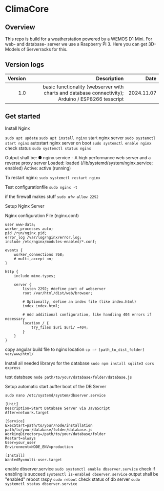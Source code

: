 # ClimaCore

## Overview
This repo is build for a weatherstation powered by a WEMOS D1 Mini. 
For web- and database- server we use a Raspberry Pi 3. Here you can get 3D-Models of Serverracks for this. 


## Version logs
| Version | Description | Date|
|--------:|------------:|----:|
|1.0| basic functionality (webserver with charts and database connectivity); Arduino / ESP8266 tesscript | 2024.11.07|

## Get started

Install Nginx 

`sudo apt update`
`sudo apt install nginx`
start nginx server
`sudo systemctl start nginx`
autostart nginx server on boot
`sudo systemctl enable nginx`
check status
`sudo systemctl status nginx`

Output shall be: 
● nginx.service - A high performance web server and a reverse proxy server
     Loaded: loaded (/lib/systemd/system/nginx.service; enabled)
     Active: active (running)

To restart nginx:
`sudo systemctl restart nginx`

Test configurationfile
`sudo nginx -t`

if the firewall makes stuff
`sudo ufw allow 2292`


Setup Nginx Server

Nginx configuration File (nginx.conf)
```
user www-data;
worker_processes auto;
pid /run/nginx.pid;
error_log /var/log/nginx/error.log;
include /etc/nginx/modules-enabled/*.conf;

events {
    worker_connections 768;
    # multi_accept on;
}

http {
    include mime.types;

    server {
        listen 2292; #define port of webserver
        root /var/html/dist/web/browser;

        # Optionally, define an index file (like index.html)
        index index.html;

        # Add additional configuration, like handling 404 errors if necessary
        location / {
            try_files $uri $uri/ =404;
        }
    }
}
```

copy angular build file to nginx location
`cp -r [path_to_dist_folder] var/www/html/`


Install all needed librarys for the database
`sudo npm install sqlite3 cors express`

test database
`node path/to/your/database/folder/database.js`


Setup automatic start aufter boot of the DB Server

`sudo nano /etc/systemd/system/dbserver.service`
```
[Unit]
Description=Start Database Server via JavaScript
After=network.target

[Service]
ExecStart=path/to/your/node/installation path/to/your/database/folder/database.js
WorkingDirectory=/path/to/your/database/folder
Restart=always
User=your_user
Environment=NODE_ENV=production

[Install]
WantedBy=multi-user.target
```

enable dbserver.service
`sudo systemctl enable dbserver.service`
check if enabling is succeed
`systemctl is-enabled dbserver.service`
output shall be "enabled"
reboot raspy
`sudo reboot`
check status of db server
`sudo systemctl status dbserver.service`
